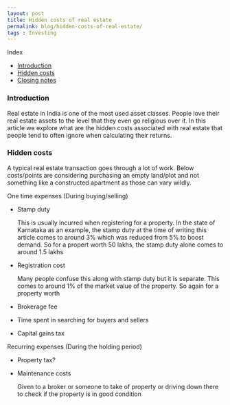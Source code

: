 ```yaml
---
layout: post
title: Hidden costs of real estate
permalink: blog/hidden-costs-of-real-estate/
tags : Investing
---
```



<i class="fa fa-list-ul fa-lg space-right"></i> Index

- [Introduction](#Introduction)
- [Hidden costs](#HiddenCosts)
- [Closing notes](#ClosingNotes)

<h3><b><a name = "Introduction" class="inter-header">Introduction</a></b></h3>

Real estate in India is one of the most used asset classes. People love their real estate assets to the level that they even go religious over it. In this article we explore what are the hidden costs associated with real estate that people tend to often ignore when calculating their returns.

<h3><b><a name = "HiddenCosts" class="inter-header">Hidden costs</a></b></h3>

A typical real estate transaction goes through a lot of work. Below costs/points are considering purchasing an empty land/plot and not something like a constructed apartment as those can vary wildly.

One time expenses (During buying/selling)

- Stamp duty 

  This is usually incurred when registering for a property. In the state of Karnataka as an example, the stamp duty at the time of writing this article comes to around 3% which was reduced from 5% to boost demand. So for a propert worth 50 lakhs, the stamp duty alone comes to around 1.5 lakhs

- Registration cost
  
  Many people confuse this along with stamp duty but it is separate. This comes to around 1% of the market value of the property. So again for a property worth     

- Brokerage fee

- Time spent in searching for buyers and sellers

- Capital gains tax


Recurring expenses (During the holding period)

- Property tax?

- Maintenance costs
 
  Given to a broker or someone to take of property or driving down there to check if the property is in good condition